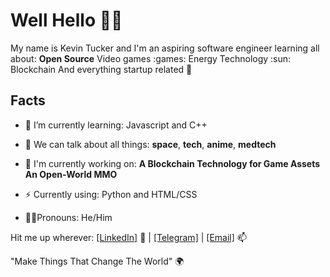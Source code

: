 # Well Hello 👋🏾

My name is Kevin Tucker and I'm an aspiring software engineer learning all about:
**Open Source**
Video games :games:
Energy Technology :sun:
Blockchain
And everything startup related :rocket:

## Facts
- 🌱 I’m currently learning: Javascript and C++
- 💬 We can talk about all things: **space**, **tech**, **anime**, **medtech**
- 🔭 I'm currently working on: 
                                    **A Blockchain Technology for Game Assets**
                                    **An Open-World MMO**
                                    
- ⚡️ Currently using: Python and HTML/CSS
- 🧔🏾Pronouns: He/Him

Hit me up wherever:
<a href="https://www.linkedin.com/in/ktuck18/">[LinkedIn]</a> 💼 | 
  <a href ="https://t.me/k5tuck">[Telegram]</a> | 
    <a href ="mailto:kevin.tucker19@gmail.com">[Email]</a> 📫
      
 "Make Things That Change The World" 🌍
